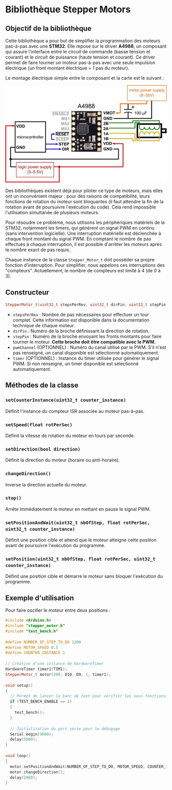 # Bibliothèque Stepper Motors

## Objectif de la bibliothèque

Cette bibliothèque a pour but de simplifier la programmation des moteurs pas-à-pas avec une **STM32**. Elle repose sur le driver **A4988**, un composant qui assure l'interface entre le circuit de commande (basse tension et courant) et le circuit de puissance (haute tension et courant). Ce driver permet de faire tourner un moteur pas-à-pas avec une seule impulsion électrique (un front montant électrique = 1 pas du moteur).

Le montage électrique simple entre le composant et la carte est le suivant :

![image](./images/schematique_A4988.jpg)

Des bibliothèques existent déjà pour piloter ce type de moteurs, mais elles ont un inconvénient majeur : pour des raisons de compatibilité, leurs fonctions de rotation du moteur sont bloquantes (il faut attendre la fin de la rotation avant de poursuivre l'exécution du code). Cela rend impossible l'utilisation simultanée de plusieurs moteurs.

Pour résoudre ce problème, nous utilisons les périphériques matériels de la STM32, notamment les timers, qui génèrent un signal PWM en continu (sans intervention logicielle). Une interruption matérielle est déclenchée à chaque front montant du signal PWM. En comptant le nombre de pas effectués à chaque interruption, il est possible d'arrêter les moteurs après le nombre exact de pas requis.

Chaque instance de la classe `Stepper_Motor_t` doit posséder sa propre fonction d'interruption. Pour simplifier, nous appelons ces interruptions des "compteurs". Actuellement, le nombre de compteurs est limité à 4 (de 0 à 3).

## Constructeur

```cpp
StepperMotor_t(uint32_t stepsPerRev, uint32_t dirPin, uint32_t stepPin, uint32_t pwmChannel, HardwareTimer &timer);
```

- `stepsPerRev` : Nombre de pas nécessaires pour effectuer un tour complet. Cette information est disponible dans la documentation technique de chaque moteur.
- `dirPin` : Numéro de la broche définissant la direction de rotation.
- `stepPin` : Numéro de la broche envoyant les fronts montants pour faire tourner le moteur. **Cette broche doit être compatible avec le PWM.**
- `pwmChannel` (OPTIONNEL) : Numéro du canal utilisé par le PWM. S'il n'est pas renseigné, un canal disponible est sélectionné automatiquement.
- `timer` (OPTIONNEL) : Instance du timer utilisée pour générer le signal PWM. Si non renseigné, un timer disponible est sélectionné automatiquement.

## Méthodes de la classe

### `setCounterInstance(uint32_t counter_instance)`
Définit l'instance du compteur ISR associée au moteur pas-à-pas.

### `setSpeed(float rotPerSec)`
Définit la vitesse de rotation du moteur en tours par seconde.

### `setDirection(bool direction)`
Définit la direction du moteur (horaire ou anti-horaire).

### `changeDirection()`
Inverse la direction actuelle du moteur.

### `stop()`
Arrête immédiatement le moteur en mettant en pause le signal PWM.

### `setPositionAndWait(uint32_t nbOfStep, float rotPerSec, uint32_t counter_instance)`
Définit une position cible et attend que le moteur atteigne cette position avant de poursuivre l'exécution du programme.

### `setPosition(uint32_t nbOfStep, float rotPerSec, uint32_t counter_instance)`
Définit une position cible et démarre le moteur sans bloquer l'exécution du programme.

## Exemple d'utilisation

Pour faire osciller le moteur entre deux positions :

```cpp
#include <Arduino.h>
#include "stepper_motor.h"
#include "test_bench.h"

#define NUMBER_OF_STEP_TO_DO 1200
#define MOTOR_SPEED 0.5
#define COUNTER_INSTANCE 1

// Création d'une instance de HardwareTimer
HardwareTimer timer1(TIM1);
StepperMotor_t motor(200, D10, D9, 1, timer1);

void setup()
{
  // Permet de lancer le banc de test pour vérifier les sous-fonctions et tester le matériel
  if (TEST_BENCH_ENABLE == 1)
  {
    test_bench();
  }

  // Initialisation du port série pour le débogage
  Serial.begin(9600);
  delay(5000);
}

void loop()
{
  motor.setPositionAndWait(NUMBER_OF_STEP_TO_DO, MOTOR_SPEED, COUNTER_INSTANCE);
  motor.changeDirection();
  delay(2000);
}
```

